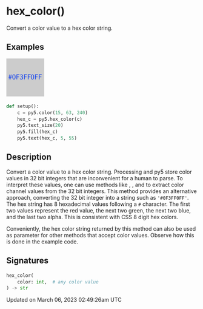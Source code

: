 # hex_color()

Convert a color value to a hex color string.

## Examples

<div class="example-table">

<div class="example-row"><div class="example-cell-image">

![example picture for hex_color()](/images/reference/Sketch_hex_color_0.png)

</div><div class="example-cell-code">

```python
def setup():
    c = py5.color(15, 63, 240)
    hex_c = py5.hex_color(c)
    py5.text_size(20)
    py5.fill(hex_c)
    py5.text(hex_c, 5, 55)
```

</div></div>

</div>

## Description

Convert a color value to a hex color string. Processing and py5 store color values in 32 bit integers that are inconvenient for a human to parse. To interpret these values, one can use methods like [](sketch_red), [](sketch_green), and [](sketch_blue) to extract color channel values from the 32 bit integers. This method provides an alternative approach, converting the 32 bit integer into a string such as `'#0F3FF0FF'`. The hex string has 8 hexadecimal values following a `#` character. The first two values represent the red value, the next two green, the next two blue, and the last two alpha. This is consistent with CSS 8 digit hex colors.

Conveniently, the hex color string returned by this method can also be used as parameter for other methods that accept color values. Observe how this is done in the example code.

## Signatures

```python
hex_color(
    color: int,  # any color value
) -> str
```

Updated on March 06, 2023 02:49:26am UTC
